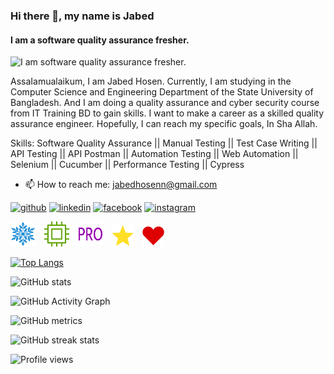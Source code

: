 ### Hi there 👋, my name is Jabed
#### I am a software quality assurance fresher.
![I am software quality assurance fresher.](https://www.canva.com/design/DAFjWZYx7y8/BCU83ODYwZVszhraXmXRqw/edit?utm_content=DAFjWZYx7y8&utm_campaign=designshare&utm_medium=link2&utm_source=sharebutton)

AssaIamualaikum, I am Jabed Hosen. Currently, I am studying in the Computer Science and Engineering Department of the State University of Bangladesh. And I am doing a quality assurance and cyber security course from IT Training BD to gain skills. I want to make a career as a skilled quality assurance engineer. Hopefully, I can reach my specific goals, In Sha Allah.

Skills: Software Quality Assurance || Manual Testing || Test Case Writing || API Testing || API Postman || Automation Testing || Web Automation || Selenium || Cucumber || Performance Testing || Cypress

- 📫 How to reach me: jabedhosenn@gmail.com 


[<img src='https://cdn.jsdelivr.net/npm/simple-icons@3.0.1/icons/github.svg' alt='github' height='40'>](https://github.com/https://github.com/jabedhosenn)  [<img src='https://cdn.jsdelivr.net/npm/simple-icons@3.0.1/icons/linkedin.svg' alt='linkedin' height='40'>](https://www.linkedin.com/in/https://www.linkedin.com/in/jabedhosen//)  [<img src='https://cdn.jsdelivr.net/npm/simple-icons@3.0.1/icons/facebook.svg' alt='facebook' height='40'>](https://www.facebook.com/https://www.facebook.com/profile.php?id=100089578934144)  [<img src='https://cdn.jsdelivr.net/npm/simple-icons@3.0.1/icons/instagram.svg' alt='instagram' height='40'>](https://www.instagram.com/jabedhossainn/)  

<a href='https://archiveprogram.github.com/'><img src='https://raw.githubusercontent.com/acervenky/animated-github-badges/master/assets/acbadge.gif' width='40' height='40'></a> <a href='https://docs.github.com/en/developers'><img src='https://raw.githubusercontent.com/acervenky/animated-github-badges/master/assets/devbadge.gif' width='40' height='40'></a> <a href='https://github.com/pricing'><img src='https://raw.githubusercontent.com/acervenky/animated-github-badges/master/assets/pro.gif' width='40' height='40'></a> <a href='https://stars.github.com/'><img src='https://raw.githubusercontent.com/acervenky/animated-github-badges/master/assets/starbadge.gif' width='35' height='35'></a> <a href='https://docs.github.com/en/github/supporting-the-open-source-community-with-github-sponsors'><img src='https://raw.githubusercontent.com/acervenky/animated-github-badges/master/assets/sponsorbadge.gif' width='35' height='35'></a> 

[![Top Langs](https://github-readme-stats.vercel.app/api/top-langs/?username=https://github.com/jabedhosenn)](https://github.com/anuraghazra/github-readme-stats)

![GitHub stats](https://github-readme-stats.vercel.app/api?username=https://github.com/jabedhosenn&show_icons=true&count_private=true)  

![GitHub Activity Graph](https://activity-graph.herokuapp.com/graph?username=https://github.com/jabedhosenn)  

![GitHub metrics](https://metrics.lecoq.io/https://github.com/jabedhosenn)  

![GitHub streak stats](https://streak-stats.demolab.com/?user=https://github.com/jabedhosenn)  

![Profile views](https://gpvc.arturio.dev/https://github.com/jabedhosenn)  

